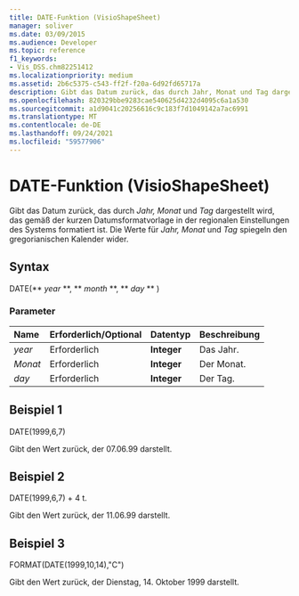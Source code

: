 ```yaml
---
title: DATE-Funktion (VisioShapeSheet)
manager: soliver
ms.date: 03/09/2015
ms.audience: Developer
ms.topic: reference
f1_keywords:
- Vis_DSS.chm82251412
ms.localizationpriority: medium
ms.assetid: 2b6c5375-c543-ff2f-f20a-6d92fd65717a
description: Gibt das Datum zurück, das durch Jahr, Monat und Tag dargestellt wird, das gemäß der kurzen Datumsformatvorlage in der regionalen Einstellungen des Systems formatiert ist. Die Werte für Jahr, Monat und Tag spiegeln den gregorianischen Kalender wider.
ms.openlocfilehash: 820329bbe9283cae540625d4232d4095c6a1a530
ms.sourcegitcommit: a1d9041c20256616c9c183f7d1049142a7ac6991
ms.translationtype: MT
ms.contentlocale: de-DE
ms.lasthandoff: 09/24/2021
ms.locfileid: "59577906"
---
```

# <a name="date-function-visioshapesheet"></a>DATE-Funktion (VisioShapeSheet)

Gibt das Datum zurück, das durch *Jahr, Monat* und *Tag* dargestellt wird, das gemäß der kurzen Datumsformatvorlage in der regionalen Einstellungen des Systems formatiert ist. Die Werte für  *Jahr,* *Monat*  und  *Tag*  spiegeln den gregorianischen Kalender wider. 
  
## <a name="syntax"></a>Syntax

DATE(** *year* **, ** *month* **, ** *day* ** ) 
  
### <a name="parameters"></a>Parameter

|**Name**|**Erforderlich/Optional**|**Datentyp**|**Beschreibung**|
|:-----|:-----|:-----|:-----|
| _year_ <br/> |Erforderlich  <br/> |**Integer** <br/> |Das Jahr.  <br/> |
| _Monat_ <br/> |Erforderlich  <br/> |**Integer** <br/> |Der Monat.  <br/> |
| _day_ <br/> |Erforderlich  <br/> |**Integer** <br/> |Der Tag.  <br/> |
   
## <a name="example-1"></a>Beispiel 1

DATE(1999,6,7)
  
Gibt den Wert zurück, der 07.06.99 darstellt.
  
## <a name="example-2"></a>Beispiel 2

DATE(1999,6,7) + 4 t.
  
Gibt den Wert zurück, der 11.06.99 darstellt.
  
## <a name="example-3"></a>Beispiel 3

FORMAT(DATE(1999,10,14),"C")
  
Gibt den Wert zurück, der Dienstag, 14. Oktober 1999 darstellt.
  

